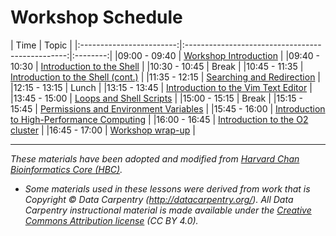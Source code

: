 # Workshop Schedule

| Time            |  Topic  |
|:------------------------:|:------------------------------------------------:|:--------:|
|09:00 - 09:40 | [Workshop Introduction](../lectures/Intro_to_workshop_new.pdf) |
|09:40 - 10:30 | [Introduction to the Shell](../lessons/01_the_filesystem.md) |
|10:30 - 10:45 | Break |
|10:45 - 11:35 | [Introduction to the Shell (cont.)](../lessons/01_the_filesystem.md) |
|11:35 - 12:15 | [Searching and Redirection](../lessons/02_searching_files.md) |
|12:15 - 13:15 | Lunch |
|13:15 - 13:45 | [Introduction to the Vim Text Editor](../lessons/03_vim.md) |
|13:45 - 15:00 | [Loops and Shell Scripts](../lessons/04_loops_and_scripts.md) |
|15:00 - 15:15 | Break |
|15:15 - 15:45 | [Permissions and Environment Variables](../lessons/05_permissions_and_environment_variables.md) |
|15:45 - 16:00 | [Introduction to High-Performance Computing](../lectures/HPC_intro_O2_short.pdf) |
|16:00 - 16:45 | [Introduction to the O2 cluster](../lectures/HPC_intro_O2_short.pdf) |
|16:45 - 17:00 | [Workshop wrap-up](../lectures/shell-workshop-wrapup.pdf) |

***
*These materials have been adopted and modified from [Harvard Chan Bioinformatics Core (HBC)](http://bioinformatics.sph.harvard.edu/).*

* *Some materials used in these lessons were derived from work that is Copyright © Data Carpentry (http://datacarpentry.org/). 
All Data Carpentry instructional material is made available under the [Creative Commons Attribution license](https://creativecommons.org/licenses/by/4.0/) (CC BY 4.0).*
